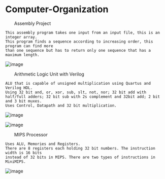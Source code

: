 # Computer-Organization

&emsp;&emsp;Assembly Project

    This assembly program takes one input from an input file, this is an integer array.
    This program finds a sequence according to increasing order, this program can find more
    than one sequence but has to return only one sequence that has a maximum length.

![image](https://user-images.githubusercontent.com/76924597/154780590-40caabd7-0926-40a0-83ba-54e21ab9de8e.png)


&emsp;&emsp;Arithmetic Logic Unit with Verilog

    ALU that is capable of unsigned multiplication using Quartus and Verilog HDL.
    Using 32 bit and, or, xor, sub, slt, not, nor; 32 bit add with half/full adders; 32 bit sub with 2s complement and 32bit add; 2 bit and 3 bit muxes.
    Uses Control, Datapath and 32 bit multiplication.

![image](https://user-images.githubusercontent.com/76924597/154780906-76a3d259-5739-4048-bf0c-7abbea423560.png)

![image](https://user-images.githubusercontent.com/76924597/154780918-67215244-e695-44a3-866b-c8a06981a660.png)


    
&emsp;&emsp;MIPS Processor
    
    Uses ALU, Memories and Registers.
    There are 8 registers each holding 32 bit numbers. The instruction width is 16 bits
    instead of 32 bits in MIPS. There are two types of instructions in MiniMIPS.
    
![image](https://user-images.githubusercontent.com/76924597/154780854-45e43102-3b65-4d57-82a1-5cb6f9992210.png)
